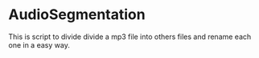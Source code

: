 # AudioSegmentation
This is script to divide divide a mp3 file into others files and rename each one in a easy way.
